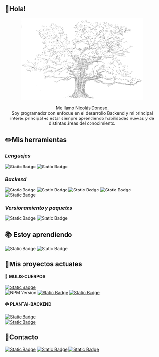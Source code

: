 ## 🌱Hola! 

<p align="center">
<a href="https://www.instagram.com/nicosodonoso/"><img src="./img/P07.png" width=400 alt="mui.js" /></a>
</p>
<p align="center">
Me llamo Nicolás Donoso. <br>Soy programador con enfoque en el desarrollo Backend y mi principal interés principal es estar siempre aprendiendo habilidades nuevas y de distintas áreas del conocimiento. 
</p>

## ✏️Mis herramientas

### _Lenguajes_
![Static Badge](https://img.shields.io/badge/typescript-252525?style=for-the-badge&logo=typescript) <!-- ts -->
![Static Badge](https://img.shields.io/badge/javascript-252525?style=for-the-badge&logo=javascript)<!-- js -->   

### _Backend_
![Static Badge](https://img.shields.io/badge/node.js-497922?style=for-the-badge&logo=node.js&logoColor=white)<!-- node --> 
![Static Badge](https://img.shields.io/badge/nestjs-b60000?style=for-the-badge&logo=nestjs&logoColor=white)<!-- nestjs -->
![Static Badge](https://img.shields.io/badge/mysql-1b6179?style=for-the-badge&logo=mysql&logoColor=white)<!-- mysql -->
![Static Badge](https://img.shields.io/badge/mongodb-1b792c?style=for-the-badge&logo=mongodb&logoColor=white)<!-- mongo -->
![Static Badge](https://img.shields.io/badge/docker-1b3679?style=for-the-badge&logo=docker&logoColor=white)<!-- docker -->

### _Versionamiento y paquetes_
![Static Badge](https://img.shields.io/badge/github-252525?style=for-the-badge&logo=github&logoColor=white)<!-- github -->
![Static Badge](https://img.shields.io/badge/npm-dcdcdc?style=for-the-badge&logo=npm&logoColor=black)<!-- npm -->

## 📚 Estoy aprendiendo
![Static Badge](https://img.shields.io/badge/python-252525?style=for-the-badge&logo=python)<!-- python -->
![Static Badge](https://img.shields.io/badge/angular-firebrick?style=for-the-badge&logo=angular&logoColor=white)<!-- angular -->

## 🔹Mis proyectos actuales

#### 🎐 MUIJS-CUERPOS
[![Static Badge](https://img.shields.io/badge/muijs--cuerpos-239496?style=for-the-badge)](http://54.160.132.98)   
![NPM Version](https://img.shields.io/npm/v/muijs-cuerpos?style=flat-square)
[![Static Badge](https://img.shields.io/badge/repositorio-252525?style=flat-square&logo=github&logoColor=white)](https://github.com/muinicomuiser/muijs-cuerpos#readme)
[![Static Badge](https://img.shields.io/badge/npm-252525?style=flat-square&logo=npm&logoColor=white)](https://www.npmjs.com/package/muijs-cuerpos)
#### ☘️ PLANTAI-BACKEND
[![Static Badge](https://img.shields.io/badge/plantai-003363?style=for-the-badge)](http://52.15.197.28)   
[![Static Badge](https://img.shields.io/badge/repositorio-252525?style=flat-square&logo=github&logoColor=white)](https://github.com/Cotiledon-TI/PlantAI-Backend#readme)
## 💬Contacto
[![Static Badge](https://img.shields.io/badge/correo-beige?style=for-the-badge&logo=gmail&logoColor=darkred)](mailto:nicodoneg@gmail.com)
[![Static Badge](https://img.shields.io/badge/linkedin-2187ad?style=for-the-badge&logo=linkedin)](https://www.linkedin.com/in/nicolás-donoso-b03667184/) 
[![Static Badge](https://img.shields.io/badge/instagram-c03636?style=for-the-badge&logo=instagram&logoColor=white&logoSize=auto)](https://www.instagram.com/niconicodonoso) 










<!--
**muinicomuiser/muinicomuiser** is a ✨ _special_ ✨ repository because its `README.md` (this file) appears on your GitHub profile.

Here are some ideas to get you started:

- 🔭 I’m currently working on ...
- 🌱 I’m currently learning ...
- 👯 I’m looking to collaborate on ...
- 🤔 I’m looking for help with ...
- 💬 Ask me about ...
- 📫 How to reach me: ...
- 😄 Pronouns: ...
- ⚡ Fun fact: ...
-->
